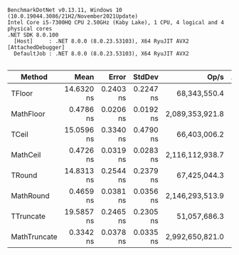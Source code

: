 ```

BenchmarkDotNet v0.13.11, Windows 10 (10.0.19044.3086/21H2/November2021Update)
Intel Core i5-7300HQ CPU 2.50GHz (Kaby Lake), 1 CPU, 4 logical and 4 physical cores
.NET SDK 8.0.100
  [Host]     : .NET 8.0.0 (8.0.23.53103), X64 RyuJIT AVX2 [AttachedDebugger]
  DefaultJob : .NET 8.0.0 (8.0.23.53103), X64 RyuJIT AVX2


```
| Method       | Mean       | Error     | StdDev    | Op/s            | Allocated |
|------------- |-----------:|----------:|----------:|----------------:|----------:|
| TFloor       | 14.6320 ns | 0.2403 ns | 0.2247 ns |    68,343,550.4 |         - |
| MathFloor    |  0.4786 ns | 0.0206 ns | 0.0192 ns | 2,089,353,921.8 |         - |
| TCeil        | 15.0596 ns | 0.3340 ns | 0.4790 ns |    66,403,006.2 |         - |
| MathCeil     |  0.4726 ns | 0.0319 ns | 0.0283 ns | 2,116,112,938.7 |         - |
| TRound       | 14.8313 ns | 0.2544 ns | 0.2379 ns |    67,425,044.3 |         - |
| MathRound    |  0.4659 ns | 0.0381 ns | 0.0356 ns | 2,146,293,513.9 |         - |
| TTruncate    | 19.5857 ns | 0.2465 ns | 0.2305 ns |    51,057,686.3 |         - |
| MathTruncate |  0.3342 ns | 0.0378 ns | 0.0335 ns | 2,992,650,821.0 |         - |
